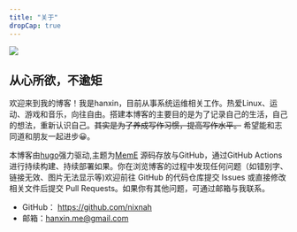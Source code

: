 ```yaml
---
title: "关于"
dropCap: true
---
```

<!--video src="/video/new-boy.mp4" controls ></video-->
<image src="/images/background.jpg"></image>
<h2 class="new-boy">从心所欲，不逾矩</h2>

欢迎来到我的博客！我是hanxin，目前从事系统运维相关工作。热爱Linux、运动、游戏和音乐，向往自由。搭建本博客的主要目的是为了记录自己的生活，自己的想法，重新认识自己。~~其实是为了养成写作习惯，提高写作水平。~~ 希望能和志同道和朋友一起进步:grinning:。

本博客由[hugo](https://gohugo.io)强力驱动,主题为[MemE](https://themes.gohugo.io/themes/hugo-theme-meme/) 源码存放与GitHub，通过GitHub Actions进行持续构建、持续部署如果。你在浏览博客的过程中发现任何问题（如错别字、链接无效、图片无法显示等)欢迎前往 GitHub 的代码仓库提交 Issues 或直接修改相关文件后提交 Pull Requests。如果你有其他问题，可通过邮箱与我联系。
- GitHub： https://github.com/nixnah
- 邮箱：hanxin.me@gmail.com
